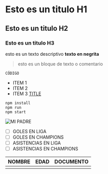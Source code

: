 # Esto es un titulo H1
## Esto es un titulo H2
### Esto es un titulo H3 

esto es un texto descriptivo **texto en negrita**
> esto es un bloque de texto o comentario 

`CÓDIGO` 
- ITEM 1
- ITEM 2 
- ITEM 3
[TITLE](https://google.com) 
 
 ```
npm install
npm run 
npm start 
```

![MI PADRE](https://www.elfutbolero.com.mx/image/elfutbolerocommx/bellingham-arraso-en-su-llegada-al-real-madrid-gracias-a-su-gran-cuota-goleadora-1705700891.jpeg)

- [ ] GOLES EN LIGA 
- [ ]  GOLES EN CHAMPIONS
- [ ] ASISTENCIAS EN LIGA
- [ ]  ASISTENCIAS EN CHAMPIONS

|NOMBRE | EDAD | DOCUMENTO |  
| -- |--| --|
| | | 
